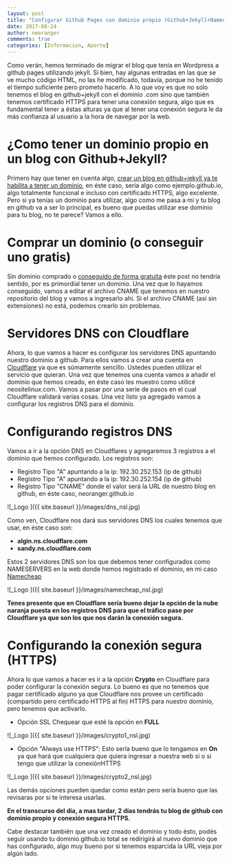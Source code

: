 ```yaml
---
layout: post
title: "Configurar Github Pages con dominio propio (Github+Jekyll+Namecheap+Cloudflare)"
date: 2017-08-24
author: neoranger
comments: true
categories: [Informacion, Aporte]
---
```


Como verán, hemos terminado de migrar el blog que tenía en Wordpress a github pages utilizando jekyll. Si bien, hay algunas entradas en las que se ve mucho código HTML, no las he modificado, todavía, porque no he tenido el tiempo suficiente pero prometo hacerlo.
A lo que voy es que no solo tenemos el blog en github+jekyll con el dominio .com sino que también tenemos certificado HTTPS para tener una conexión segura, algo que es fundamental tener a éstas alturas ya que al tener una conexión segura le da más confianza al usuario a la hora de navegar por la web.

# ¿Como tener un dominio propio en un blog con Github+Jekyll?
Primero hay que tener en cuenta algo, [crear un blog en github+jekyll ya te habilita a tener un dominio](https://neositelinux.com/Borradores-y-redireccion-de-dominio/), en éste caso, sería algo como ejemplo.github.io, algo totalmente funcional e incluso con certificado HTTPS, algo excelente. Pero si ya tenías un dominio para utilizar, algo como me pasa a mi y tu blog en github va a ser lo principal, es bueno que puedas utilizar ese dominio para tu blog, no te parece? Vamos a ello.

# Comprar un dominio (o conseguir uno gratis)
Sin dominio comprado o [conseguido de forma gratuita](http://www.dot.tk/es/index.html) éste post no tendría sentido, por es primordial tener un dominio. Una vez que lo hayamos conseguido, vamos a editar el archivo CNAME que tenemos en nuestro repositorio del blog y vamos a ingresarlo ahí. Si el archivo CNAME (así sin extensiones) no está, podemos crearlo sin problemas.

# Servidores DNS con Cloudflare
Ahora, lo que vamos a hacer es configurar los servidores DNS apuntando nuestro dominio a github. Para ellos vamos a crear una cuenta en [Cloudflare](https://www.cloudflare.com) ya que es súmamente sencillo. Ustedes pueden utilizar el servicio que quieran.
Una vez que tenemos una cuenta vamos a añadir el dominio que hemos creado, en éste caso les muestro como utilicé neositelinux.com. Vamos a pasar por una serie de pasos en el cual Cloudflare validará varias cosas. Una vez listo ya agregado vamos a configurar los registros DNS para el dominio.

# Configurando registros DNS
Vamos a ir a la opción DNS en Cloudflares y agregaremos 3 registros a el dominio que hemos configurado. Los registros son:

* Registro Tipo "A" apuntando a la ip: 192.30.252.153 (ip de github)
* Registro Tipo "A" apuntando a la ip: 192.30.252.154 (ip de github)
* Registro Tipo "CNAME" donde el valor será la URL de nuestro blog en github, en éste caso, neoranger.github.io

![_Logo ]({{ site.baseurl }}/images/dns_nsl.jpg)

Como ven, Cloudflare nos dará sus servidores DNS los cuales tenemos que usar, en éste caso son:
* **algin.ns.cloudflare.com**
* **sandy.ns.cloudflare.com**

Estos 2 servidores DNS son los que debemos tener configurados como NAMESERVERS en la web donde hemos registrado el dominio, en mi caso [Namecheap](https://www.namecheap.com)

![_Logo ]({{ site.baseurl }}/images/namecheap_nsl.jpg)

**Tenes presente que en Cloudflare sería bueno dejar la opción de la nube naranja puesta en los registros DNS para que el tráfico pase por Cloudflare ya que son los que nos darán la conexión segura.**

# Configurando la conexión segura (HTTPS)
Ahora lo que vamos a hacer es ir a la opción **Crypto** en Cloudflare para poder configurar la conexión segura. Lo bueno es que no tenemos que pagar certificado alguno ya que Cloudflare nos provee un certificado (compartido pero certificado HTTPS al fin) HTTPS para nuestro dominio, pero tenemos que activarlo.

* Opción SSL Chequear que esté la opción en **FULL**

![_Logo ]({{ site.baseurl }}/images/crypto1_nsl.jpg)

* Opción "Always use HTTPS": Esto sería bueno que lo tengamos en **On** ya que hará que cualquiera que quiera ingresar a nuestra web si o si tengo que utilizar la conexiónHTTPS

![_Logo ]({{ site.baseurl }}/images/crypto2_nsl.jpg)

Las demás opciones pueden quedar como están pero sería bueno que las revisaras por si te interesa usarlas.

**En el transcurso del día, a mas tardar, 2 días tendrás tu blog de github con dominio propio y conexión segura HTTPS.**

Cabe destacar también que una vez creado el dominio y todo ésto, podés seguir usando tu dominio.github.io total se redirigirá al nuevo dominio que has configurado, algo muy bueno por si tenemos esparcida la URL vieja por algún lado.
